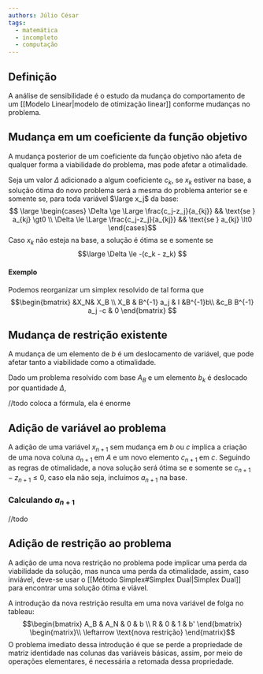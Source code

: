 ```yaml
---
authors: Júlio César
tags:
  - matemática
  - incompleto
  - computação
---
```

## Definição

A análise de sensibilidade é o estudo da mudança do comportamento de um [[Modelo Linear|modelo de otimização linear]] conforme mudanças no problema.

## Mudança em um coeficiente da função objetivo

A mudança posterior de um coeficiente da função objetivo não afeta de qualquer forma a viabilidade do problema, mas pode afetar a otimalidade.

Seja um valor $\Delta$ adicionado a algum coeficiente $c_k$, se $x_k$ estiver na base, a solução ótima do novo problema será a mesma do problema anterior se e somente se, para toda variável $\large x_j$ da base:
$$
\large \begin{cases}
\Delta \ge \Large \frac{c_j-z_j}{a_{kj}} && \text{se } a_{kj} \gt0 \\
\Delta \le \Large \frac{c_j-z_j}{a_{kj}} && \text{se } a_{kj} \lt0
\end{cases}$$
Caso $x_k$ não esteja na base, a solução é ótima se e somente se
$$\large
\Delta \le -(c_k - z_k)
$$
#### Exemplo
Podemos reorganizar um simplex resolvido de tal forma que
$$\begin{bmatrix}
&X_N& X_B \\
X_B & B^{-1} a_j & I &B^{-1}b\\
&c_B B^{-1} a_j -c & 0
\end{bmatrix}
$$
## Mudança de restrição existente

A mudança de um elemento de $b$ é um deslocamento de variável, que pode afetar tanto a viabilidade como a otimalidade.

Dado um problema resolvido com base $A_B$ e um elemento $b_k$ é deslocado por quantidade $\Delta$,

//todo coloca a fórmula, ela é enorme
## Adição de variável ao problema

A adição de uma variável $x_{n+1}$ sem mudança em $b$ ou $c$ implica a criação de uma nova coluna $a_{n+1}$ em $A$ e um novo elemento $c_{n+1}$ em $c$. Seguindo as regras de otimalidade, a nova solução será ótima se e somente se $c_{n+1} - z_{n+1} \le 0$, caso ela não seja, incluímos $a_{n+1}$ na base. 
### Calculando $a_{n+1}$

//todo
## Adição de restrição ao problema

A adição de uma nova restrição no problema pode implicar uma perda da viabilidade da solução, mas nunca uma perda da otimalidade, assim, caso inviável, deve-se usar o [[Método Simplex#Simplex Dual|Simplex Dual]] para encontrar uma solução ótima e viável.

A introdução da nova restrição resulta em uma nova variável de folga no tableau:
$$\begin{bmatrix}
A_B & A_N & 0 & b \\
R & 0 & 1 & b'
\end{bmatrix} \begin{matrix}\\ \leftarrow \text{nova restrição} \end{matrix}$$
O problema imediato dessa introdução é que se perde a propriedade de matriz identidade nas colunas das variáveis básicas, assim, por meio de operações elementares, é necessária a retomada dessa propriedade.
